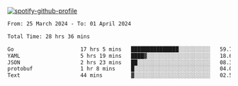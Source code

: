 [![spotify-github-profile](https://spotify-github-profile.vercel.app/api/view?uid=313pysyt3uxkjdidtiuvzf7nrnnu&cover_image=true&theme=natemoo-re&show_offline=false&background_color=121212&interchange=false&bar_color=53b14f&bar_color_cover=false)](https://spotify-github-profile.vercel.app/api/view?uid=313pysyt3uxkjdidtiuvzf7nrnnu&redirect=true)

<!--START_SECTION:waka-->

```txt
From: 25 March 2024 - To: 01 April 2024

Total Time: 28 hrs 36 mins

Go                     17 hrs 5 mins   ███████████████░░░░░░░░░░   59.73 %
YAML                   5 hrs 19 mins   ████▓░░░░░░░░░░░░░░░░░░░░   18.62 %
JSON                   2 hrs 23 mins   ██░░░░░░░░░░░░░░░░░░░░░░░   08.37 %
protobuf               1 hr 8 mins     █░░░░░░░░░░░░░░░░░░░░░░░░   04.01 %
Text                   44 mins         ▓░░░░░░░░░░░░░░░░░░░░░░░░   02.57 %
```

<!--END_SECTION:waka-->